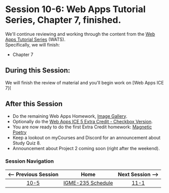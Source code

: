 # Session 10-6: Web Apps Tutorial Series, Chapter 7, finished.

We'll continue reviewing and working through the content from the [Web Apps Tutorial Series](https://github.com/tonethar/IGME-235-Shared/blob/master/tutorial/web-apps-0.md) (WATS).  
Specifically, we will finish:  
- Chapter 7

## During this Session:

We will finish the review of material and you'll begin work on [Web Apps ICE 7](


## After this Session
- Do the remaining Web Apps Homework, [Image Gallery](https://github.com/tonethar/IGME-235-Shared/blob/master/tutorial/HW-wa-image-gallery.md).
- Optionally do the [Web Apps ICE 5 Extra Credit - Checkbox Version](https://github.com/tonethar/IGME-235-Shared/blob/master/tutorial/web-apps-ex-5.md#d-individual-optional-extra-credit-worth-1-full-hw).
- You are now ready to do the first Extra Credit homework: [Magnetic Poetry](https://github.com/tonethar/IGME-235-Shared/blob/master/tutorial/HW-magnetic-poetry.md)
- Keep a lookout on myCourses and Discord for an announcement about Study Quiz 8.
- Announcement about Project 2 coming soon (right after the weekend).

### Session Navigation

| <-- Previous Session |               Home                  | Next Session --> |
|:--------------------:|:-----------------------------------:|:----------------:|
|  [10-5](10-5.md)       | [IGME-235 Schedule](../schedule.md) |   [11-1](11-1.md)  |
